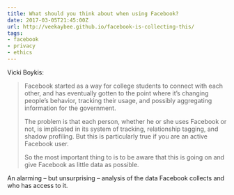 ```yaml
---
title: What should you think about when using Facebook?
date: 2017-03-05T21:45:00Z
url: http://veekaybee.github.io/facebook-is-collecting-this/
tags:
- facebook
- privacy
- ethics
---
```

Vicki Boykis:

> Facebook started as a way for college students to connect with each other, and has eventually gotten to the point where it’s changing people’s behavior, tracking their usage, and possibly aggregating information for the government.
>
> The problem is that each person, whether he or she uses Facebook or not, is implicated in its system of tracking, relationship tagging, and shadow profiling. But this is particularly true if you are an active Facebook user.
>
> So the most important thing to is to be aware that this is going on and give Facebook as little data as possible.

An alarming – but unsurprising – analysis of the data Facebook collects and who has access to it.
